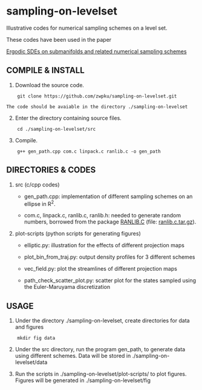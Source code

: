 # sampling-on-levelset

Illustrative codes for numerical sampling schemes on a level set.

These codes have been used in the paper 

   [Ergodic SDEs on submanifolds and related numerical sampling schemes](https://arxiv.org/abs/1702.08064)

## COMPILE & INSTALL

1. Download the source code.

```
	git clone https://github.com/zwpku/sampling-on-levelset.git
```

   	The code should be avaiable in the directory ./sampling-on-levelset

2. Enter the directory containing source files.

```
  	cd ./sampling-on-levelset/src
```

3. Compile.

```
    g++ gen_path.cpp com.c linpack.c ranlib.c -o gen_path
```

## DIRECTORIES & CODES
1. src (c/cpp codes)

     - gen_path.cpp:   implementation of different sampling schemes on an ellipse in R<sup>2</sup>.

     - com.c, linpack.c, ranlib.c, ranlib.h:    needed to generate random numbers, borrowed from the package [RANLIB.C](http://www.netlib.org/random/) (file: [ranlib.c.tar.gz](http://www.netlib.org/random/ranlib.c.tar.gz)).
     
2. plot-scripts (python scripts for generating figures)

	- elliptic.py:  illustration for the effects of different projection maps

	- plot_bin_from_traj.py: output density profiles for 3 different schemes

	- vec_field.py: plot the streamlines of different projection maps

	- path_check_scatter_plot.py: scatter plot for the states sampled using the Euler-Maruyama discretization

## USAGE
1.   Under the directory ./sampling-on-levelset, create directories for data and figures

```
    mkdir fig data
```

2.   Under the src directory, run the program gen_path, to generate data using different schemes. Data will be stored in ./sampling-on-levelset/data
     
3.   Run the scripts in  ./sampling-on-levelset/plot-scripts/ to plot figures. Figures will be generated in ./sampling-on-levelset/fig
